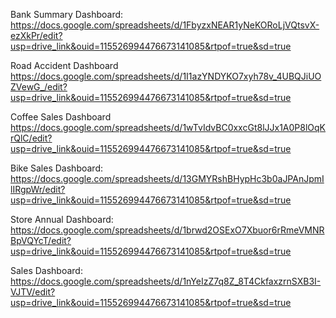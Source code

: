 Bank Summary Dashboard:
https://docs.google.com/spreadsheets/d/1FbyzxNEAR1yNeKORoLjVQtsvX-ezXkPr/edit?usp=drive_link&ouid=115526994476673141085&rtpof=true&sd=true

Road Accident Dashboard
https://docs.google.com/spreadsheets/d/1I1azYNDYKO7xyh78v_4UBQJiUOZVewG_/edit?usp=drive_link&ouid=115526994476673141085&rtpof=true&sd=true

Coffee Sales Dashboard
https://docs.google.com/spreadsheets/d/1wTvIdvBC0xxcGt8lJJx1A0P8lOqKrQlC/edit?usp=drive_link&ouid=115526994476673141085&rtpof=true&sd=true

Bike Sales Dashboard:
https://docs.google.com/spreadsheets/d/13GMYRshBHypHc3b0aJPAnJpmIlIRgpWr/edit?usp=drive_link&ouid=115526994476673141085&rtpof=true&sd=true

Store Annual Dashboard:
https://docs.google.com/spreadsheets/d/1brwd2OSExO7Xbuor6rRmeVMNRBpVQYcT/edit?usp=drive_link&ouid=115526994476673141085&rtpof=true&sd=true

Sales Dashboard:
https://docs.google.com/spreadsheets/d/1nYeIzZ7q8Z_8T4CkfaxzrnSXB3I-VJTV/edit?usp=drive_link&ouid=115526994476673141085&rtpof=true&sd=true


